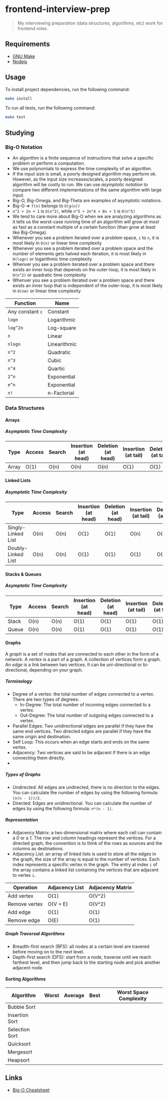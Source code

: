 # frontend-interview-prep

> My interviewing preparation (data structures, algorithms, etc) work for frontend roles.

## Requirements

- [GNU Make](https://www.gnu.org/software/make)
- [Nodejs](https://nodejs.org/en/)

## Usage

To install project dependencies, run the following command:

```bash
make install
```

To run all tests, run the following command:

```bash
make test
```

## Studying

### Big-O Notation

- An algorithm is a finite sequence of instructions that solve a specific problem or perform a computation.
- We use polynomials to express the time complexity of an algorithm.
- If the input size is small, a poorly designed algorithm may perform ok. However, as the input size increases/scales, a poorly designed algorithm will be costly to run. We can use _asymptotic notation_ to compare two different implementations of the same algorithm with large input.
- Big-O, Big-Omega, and Big-Theta are examples of asymptotic notations.
- Big-O => `f(n)` belongs to `O(g(n))`
- `n^2 + 2n + 1` is `O(n^2)`, while `n^5 + 2n^4 + 8n + 5` is `O(n^5)`
- We tend to care more about Big-O when we are analyzing algorithms as it tells us the worst-case running time of an algorithm will grow _at most_ as fast as a constant multiple of a certain function (than grow at least like Big-Omega).
- Whenever you see a problem iterated over a problem space, `i` to `n`, it is most likely in `O(n)` or linear time complexity
- Whenever you see a problem iterated over a problem space and the number of elements gets halved each iteration, it is most likely in `O(logn)` or logarithmic time complexity
- Whenver you see a problem iterated over a problem space and there exists an inner loop that depends on the outer-loop, it is most likely in `O(n^2)` or quadratic time complexity
- Whenver you see a problem iterated over a problem space and there exists an inner loop that is independent of the outer-loop, it is most likely in `O(nm)` or linear time complexity

| Function         | Name         |
|------------------|--------------|
| Any constant `c` | Constant     |
| `logn`           | Logarithmic  |
| `log^2n`         | Log-square   |
| `n`              | Linear       |
| `nlogn`          | Linearithmic |
| `n^2`            | Quadratic    |
| `n^3`            | Cubic        |
| `n^4`            | Quartic      |
| `2^n`            | Exponential  |
| `e^n`            | Exponential  |
| `n!`             | n-Factorial  |

### Data Structures

#### Arrays

##### Asymptotic Time Complexity

| Type  | Access | Search | Insertion (at head) | Deletion (at head) | Insertion (at tail) | Deletion (at tail) | Delete (anywhere) |
| ----- | ------ | ------ | ------------------- | ------------------ | ------------------- | ------------------ | ----------------- |
| Array | O(1)   | O(n)   | O(n)                | O(n)               | O(1)                | O(1)               | O(1)              |

#### Linked Lists

##### Asymptotic Time Complexity

| Type               | Access | Search | Insertion (at head) | Deletion (at head) | Insertion (at tail) | Deletion (at tail) | Delete (anywhere) |
| ------------------ | ------ | ------ | ------------------- | ------------------ | ------------------- | ------------------ | ----------------- |
| Singly-Linked List | O(n)   | O(n)   | O(1)                | O(1)               | O(n)                | O(n)               | O(n)              |
| Doubly-Linked List | O(n)   | O(n)   | O(1)                | O(1)               | O(1)                | O(1)               | O(n)              |

#### Stacks & Queues

##### Asymptotic Time Complexity

| Type  | Access | Search | Insertion (at head) | Deletion (at head) | Insertion (at tail) | Deletion (at tail) | Delete (anywhere) |
| ----- | ------ | ------ | ------------------- | ------------------ | ------------------- | ------------------ | ----------------- |
| Stack | O(n)   | O(n)   | O(1)                | O(1)               | O(1)                | O(1)               | O(n)              |
| Queue | O(n)   | O(n)   | O(1)                | O(1)               | O(1)                | O(1)               | O(n)              |

#### Graphs

A _graph_ is a set of nodes that are connected to each other in the form of a network. A _vertex_ is a part of a graph. A collection of vertices form a graph. An _edge_ is a link between two vertices. It can be uni-directional or bi-directional, depending on your graph.

##### Terminology

- Degree of a vertex: the total number of edges connected to a vertex. There are two types of degrees:
  - In-Degree: The total number of incoming edges connected to a vertex.
  - Out-Degree: The total number of outgoing edges connected to a vertex.
- Parallel Edges: Two unidirectional edges are parallel if they have the same end vertices. Two directed edges are parallel if they have the same origin and destination.
- Self Loop: This occurs when an edge starts and ends on the same vertex.
- Adjacency: Two vertices are said to be adjacent if there is an edge connecting them directly.
-

##### Types of Graphs

- Undirected: All edges are undirected, there is no direction to the edges. You can calculate the number of edges by using the following formula: `(n(n - 1))/2`.
- Directed: Edges are unidirectional. You can calculate the number of edges by using the following formula: `n*(n - 1)`.

##### Representation

- Adjacency Matrix: a two dimensional matrix where each cell can contain a _0_ or a _1_. The row and column headings represent the vertices. For a directed graph, the convention is to think of the rows as sources and the columns as destinations.
- Adjacency List: an array of linked lists is used to store all the edges in the graph, the size of the array is equal to the number of vertices. Each index represents a specific vertex in the graph. The entry at index `i` of the array contains a linked list containing the vertices that are adjacent to vertex `i`.

| Operation     | Adjacency List | Adjacency Matrix |
| ------------- | -------------- | ---------------- |
| Add vertex    | O(1)           | O(V^2)           |
| Remove vertex | O(V + E)       | O(V^2)           |
| Add edge      | O(1)           | O(1)             |
| Remove edge   | O(E)           | O(1)             |

##### Graph Traversal Algorithms

- Breadth-first search (BFS): all nodes at a certain level are travered before moving on to the next level.
- Depth-first search (DFS): start from a node, traverse until we reach farthest level, and then jump back to the starting node and pick another adjacent node.

#### Sorting Algorithms

| Algorithm      | Worst | Average | Best | Worst Space Complexity |
| -------------- | ----- | ------- | ---- | ---------------------- |
| Bubble Sort    |       |         |      |                        |
| Insertion Sort |       |         |      |                        |
| Selection Sort |       |         |      |                        |
| Quicksort      |       |         |      |                        |
| Mergesort      |       |         |      |                        |
| Heapsort       |       |         |      |                        |

## Links

- [Big-O Cheatsheet](https://www.bigocheatsheet.com/)
